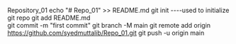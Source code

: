 Repository_01
echo "# Repo_01" >> README.md
git init  ----used to initialize git repo
git add README.md  
git commit -m "first commit"
git branch -M main
git remote add origin https://github.com/syedmuttalib/Repo_01.git
git push -u origin main